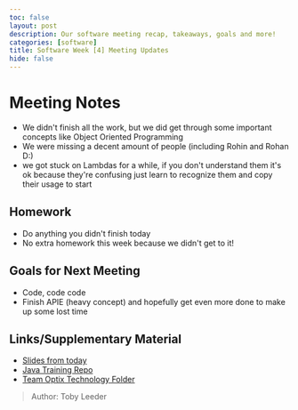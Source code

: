 ```yaml
---
toc: false
layout: post
description: Our software meeting recap, takeaways, goals and more!
categories: [software] 
title: Software Week [4] Meeting Updates
hide: false
---
```


# Meeting Notes
 - We didn't finish all the work, but we did get through some important concepts like Object Oriented Programming
 - We were missing a decent amount of people (including Rohin and Rohan D:)
 - we got stuck on Lambdas for a while, if you don't understand them it's ok because they're confusing just learn to recognize them and copy their usage to start


## Homework
 - Do anything you didn't finish today
 - No extra homework this week because we didn't get to it!

## Goals for Next Meeting
 - Code, code code
 - Finish APIE (heavy concept) and hopefully get even more done to make up some lost time

## Links/Supplementary Material
 - [Slides from today](https://docs.google.com/presentation/d/1e8POkHVZ3OxgO2Z82tCjRrL3134yRakucqcEWiRxKQk/edit#slide=id.g1642d9cd631_0_1354)
 - [Java Training Repo](https://github.com/Team-Optix-3749/Java-Training)
 - [Team Optix Technology Folder](https://drive.google.com/drive/folders/1D4VNl_CzpGJff69jR2onBDxhrS-d7Ol8?usp=sharing)

> Author: Toby Leeder